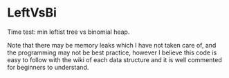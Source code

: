 LeftVsBi
========

Time test: min leftist tree vs binomial heap.

Note that there may be memory leaks which I have not taken care of, and the programming may not be best practice, however I believe this code is easy to follow with the wiki of each data structure and it is well commented for beginners to understand.
